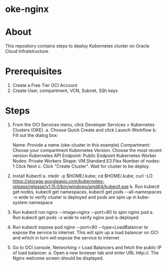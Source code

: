 # oke-nginx
About
=====

This repository contains steps to deploy Kubernetes cluster on Oracle Cloud Infratstructure.

Prerequisites
=============
1. Create a Free Tier OCI Account
2. Create User, compartment, VCN, Subnet, SSh keys

Steps
=====

1. From the OCI Services menu, click Developer Services > Kubernetes Clusters (OKE).
a. Choose Quick Create and click Launch Workflow
b. Fill out the dialog box:

      Name: Provide a name (oke-cluster in this example)
      Compartment: Choose your compartment
      Kubernetes Version: Choose the most recent version
      Kubernetes API Endpoint: Public Endpoint
      Kubernetes Worker Nodes: Private Workers
      Shape: VM.Standard.E3.Flex
      Number of nodes: 1
    Click Next
c. Click "Create Cluster". Wait for cluster to be deploy.

2. Install Kubectl
a. mkdir -p $HOME/.kube; cd $HOME/.kube; curl -LO https://storage.googleapis.com/kubernetes-release/release/v1.15.0/bin/windows/amd64/kubectl.exe
b. Run kubectl get nodes, kubectl get namespaces,  kubectl get pods --all-namespaces -o wide to verify cluster is deployed and pods are spin up in kube-system namespace

3. Run kubectl run nginx  --image=nginx --port=80 to spin nginx pod
a. Run kubectl get pods -o wide to verify nginx pod is deployed

4. Run kubectl expose pod nginx --port=80 --type=LoadBalancer to expose the service to internet. This will spin up a load balancer on OCI and which in turn will expose the service to internet

5. Go to OCI console, Networking > Load Balancers and fetch the public IP of load balancer. 
a. Open a new browser tab and enter URL http://<Load-Balancer-Public-IP>. The Nginx welcome screen should be displayed.

